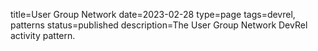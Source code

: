 title=User Group Network
date=2023-02-28
type=page
tags=devrel, patterns
status=published
description=The User Group Network DevRel activity pattern.
~~~~~~
